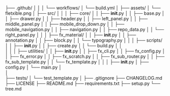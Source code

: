 ├── .github/
│   │
│   └── workflows/
│       └── build.yml
│
├── assets/
│   └── fletxible.png
│
├── src/
│   │
│   ├── core/
│   │   ├── __init__.py
│   │   ├── base.py
│   │   ├── drawer.py
│   │   ├── header.py
│   │   ├── left_panel.py
│   │   ├── middle_panel.py
│   │   ├── mobile_drop_down.py
│   │   ├── mobile_navigation.py
│   │   ├── navigation.py
│   │   ├── repo_data.py
│   │   └── right_panel.py
│   │
│   ├── fx_material/
│   │   ├── __init__.py
│   │   ├── annotation.py
│   │   ├── block.py
│   │   └── typography.py
│   │
│   ├── scripts/
│   │   ├── __init__.py
│   │   ├── create.py
│   │   └── build.py
│   │   
│   │
│   ├── utilities/
│   │   ├── __init__.py
│   │   ├── fx_cli.py
│   │   ├── fx_config.py
│   │   ├── fx_error.py
│   │   ├── fx_scratch.py
│   │   ├── fx_sub_router.py
│   │   ├── fx_sub_template.py
│   │   └── fx_template.py
│   │
│   ├── __init__.py
│   ├── config.py
│   └── main.py
│   
│   
├── tests/
│   └── test_template.py
│
├── .gitignore
├── CHANGELOG.md
├── LICENSE
├── README.md
├── requirements.txt
├── setup.py
└── tree.md